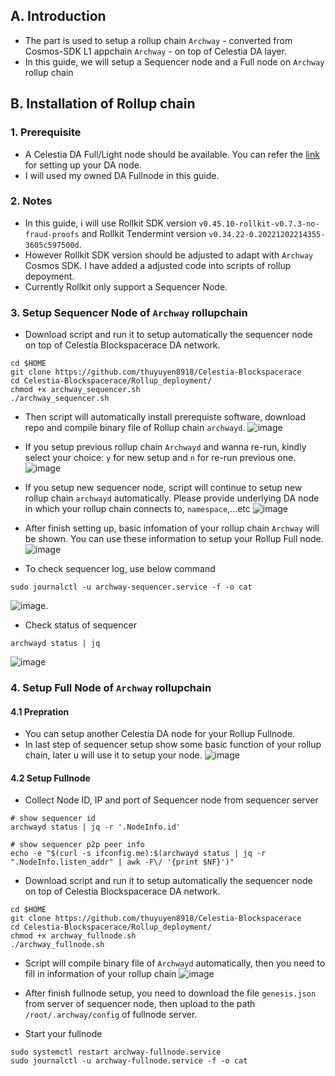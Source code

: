 ## A. Introduction
- The part is used to setup a rollup chain `Archway` - converted from Cosmos-SDK L1 appchain `Archway` - on top of Celestia DA layer.
- In this guide, we will setup a Sequencer node and a Full node on `Archway` rollup chain

## B. Installation of Rollup chain
### 1. Prerequisite
- A Celestia DA Full/Light node should be available. You can refer the [link](https://docs.celestia.org/nodes/celestia-node) for setting up your DA node. 
- I will used my owned DA Fullnode in this guide.

### 2. Notes
- In this guide, i will use Rollkit SDK version `v0.45.10-rollkit-v0.7.3-no-fraud-proofs` and Rollkit Tendermint version `v0.34.22-0.20221202214355-3605c597500d`.
- However Rollkit SDK version should be adjusted to adapt with `Archway` Cosmos SDK. I have added a adjusted code into scripts of rollup depoyment.
- Currently Rollkit only support a Sequencer Node.

### 3. Setup Sequencer Node of `Archway` rollupchain
- Download script and run it to setup automatically the sequencer node on top of Celestia Blockspacerace DA network.
```
cd $HOME
git clone https://github.com/thuyuyen8918/Celestia-Blockspacerace
cd Celestia-Blockspacerace/Rollup_deployment/
chmod +x archway_sequencer.sh
./archway_sequencer.sh
```
- Then script will automatically install prerequiste software, download repo and compile binary file of Rollup chain `archwayd`.
![image](https://github.com/thuyuyen8918/Celestia-Blockspacerace/assets/109055532/0a3646fa-5d2c-4a65-8e2d-1e9c0fd920d7)

- If you setup previous rollup chain `Archwayd` and wanna re-run, kindly select your choice: `y` for new setup and `n` for re-run previous one.
![image](https://github.com/thuyuyen8918/Celestia-Blockspacerace/assets/109055532/9c119bb1-caaa-417d-98d8-22ca79f8108b)

- If you setup new sequencer node, script will continue to setup new rollup chain `archwayd` automatically. Please provide underlying DA node in which your rollup chain connects to, `namespace`,...etc
![image](https://github.com/thuyuyen8918/Celestia-Blockspacerace/assets/109055532/3c7f0339-44ab-405a-a9c5-a032f96d1452)

- After finish setting up, basic infomation of your rollup chain `Archway` will be shown. You can use these information to setup your Rollup Full node.
![image](https://github.com/thuyuyen8918/Celestia-Blockspacerace/assets/109055532/9427015f-81f0-46f2-b221-985a67b90f4c)

- To check sequencer log, use below command
```
sudo journalctl -u archway-sequencer.service -f -o cat
```
![image](https://github.com/thuyuyen8918/Celestia-Blockspacerace/assets/109055532/3c7e9e08-2b98-4e22-bcdd-188f00ad081d).

- Check status of sequencer
```
archwayd status | jq
```
![image](https://github.com/thuyuyen8918/Celestia-Blockspacerace/assets/109055532/a7b07ed9-ad31-496e-98de-29778f86470d)


### 4. Setup Full Node of `Archway` rollupchain
#### 4.1 Prepration
- You can setup another Celestia DA node for your Rollup Fullnode.
- In last step of sequencer setup show some basic function of your rollup chain, later u will use it to setup your node.
![image](https://github.com/thuyuyen8918/Celestia-Blockspacerace/assets/109055532/9427015f-81f0-46f2-b221-985a67b90f4c)

#### 4.2 Setup Fullnode
- Collect Node ID, IP and port of Sequencer node from sequencer server
```
# show sequencer id
archwayd status | jq -r '.NodeInfo.id'

# show sequencer p2p peer info
echo -e "$(curl -s ifconfig.me):$(archwayd status | jq -r ".NodeInfo.listen_addr" | awk -F\/ '{print $NF}')"
```
- Download script and run it to setup automatically the sequencer node on top of Celestia Blockspacerace DA network.
```
cd $HOME
git clone https://github.com/thuyuyen8918/Celestia-Blockspacerace
cd Celestia-Blockspacerace/Rollup_deployment/
chmod +x archway_fullnode.sh
./archway_fullnode.sh
```

- Script will compile binary file of `Archwayd` automatically, then you need to fill in information of your rollup chain
![image](https://github.com/thuyuyen8918/Celestia-Blockspacerace/assets/109055532/dd7a3977-b102-450c-995e-bafcaa13f99e)

- After finish fullnode setup, you need to download the file `genesis.json` from server of sequencer node, then upload to the path `/root/.archway/config` of fullnode server.

- Start your fullnode 
```
sudo systemctl restart archway-fullnode.service
sudo journalctl -u archway-fullnode.service -f -o cat
```


